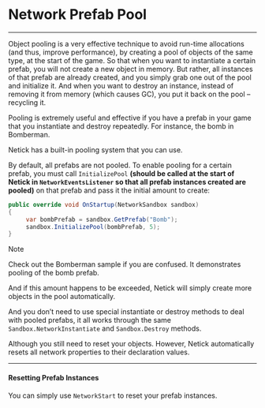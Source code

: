 # Network Prefab Pool

---

Object pooling is a very effective technique to avoid run-time allocations (and thus, improve performance), by creating a pool of objects of the same type, at the start of the game. So that when you want to instantiate a certain prefab, you will not create a new object in memory. But rather, all instances of that prefab are already created, and you simply grab one out of the pool and initialize it. And when you want to destroy an instance, instead of removing it from memory (which causes GC), you put it back on the pool – recycling it.

Pooling is extremely useful and effective if you have a prefab in your game that you instantiate and destroy repeatedly. For instance, the bomb in Bomberman.

Netick has a built-in pooling system that you can use.

By default, all prefabs are not pooled. To enable pooling for a certain prefab, you must call `InitializePool` **(should be called at the start of Netick in `NetworkEventsListener` so that all prefab instances created are pooled)** on that prefab and pass it the initial amount to create:


```csharp
public override void OnStartup(NetworkSandbox sandbox)
{
     var bombPrefab = sandbox.GetPrefab("Bomb");
     sandbox.InitializePool(bombPrefab, 5);
}
```

> [!NOTE]
> Check out the Bomberman sample if you are confused. It demonstrates pooling of the bomb prefab.


And if this amount happens to be exceeded, Netick will simply create more objects in the pool automatically.

And you don’t need to use special instantiate or destroy methods to deal with pooled prefabs, it all works through the same `Sandbox.NetworkInstantiate` and `Sandbox.Destroy` methods.

Although you still need to reset your objects. However, Netick automatically resets all network properties to their declaration values.

---

#### Resetting Prefab Instances

You can simply use `NetworkStart` to reset your prefab instances.

<!-- To reset your object, override `NetworkReset` on your class inheriting from `NetworkBehaviour`:

```csharp
public override void NetworkReset()
{
     // reset all non-networked state which need to be reset so that your object is ready to be used again
}
``` -->
